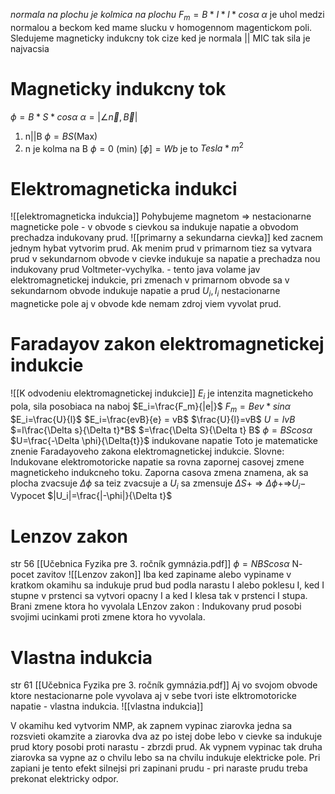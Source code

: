 *normala na plochu je kolmica na plochu*
$F_m=B*I*l*cos\alpha$
$\alpha$ je uhol medzi normalou a beckom ked mame slucku v homogennom magentickom poli.
Sledujeme magneticky indukcny tok
cize ked je normala || MIC tak sila je najvacsia

# Magneticky indukcny tok
$\phi=B*S*cos\alpha$
$\alpha=|\angle \vec n, \vec B|$
1. n||B $\phi=BS$(Max)
2. n je kolma na B $\phi=0$ (min)
$[\phi]=Wb$
je to $Tesla * m^2$
# Elektromagneticka indukci
![[elektromagneticka indukcia]]
Pohybujeme magnetom => nestacionarne magneticke pole - v obvode s cievkou sa indukuje napatie a obvodom prechadza indukovany prud.
![[primarny a sekundarna cievka]]
ked zacnem jednym hybat vytvorim prud.
Ak menim prud v primarnom tiez sa vytvara prud v sekundarnom obvode v cievke indukuje sa napatie a prechadza nou indukovany prud Voltmeter-vychylka. - tento java volame jav elektromagnetickej indukcie, pri zmenach v primarnom obvode sa v sekundarnom obvode indukuje napatie a prud
$U_i,I_i$ nestacionarne magneticke pole aj v obvode kde nemam zdroj viem vyvolat prud.
# Faradayov zakon elektromagnetickej indukcie
![[K odvodeniu elektromagnetickej indukcie]]
$E_i$ je intenzita magnetickeho pola, sila posobiaca na naboj
$E_i=\frac{F_m}{|e|}$
$F_m=Bev*sin\alpha$
$E_i=\frac{U}{l}$
$E_i=\frac{evB}{e} = vB$
$\frac{U}{l}=vB$
$U=lvB$ 
$=l\frac{\Delta s}{\Delta t}*B$
$=\frac{\Delta S}{\Delta t} B$
$\phi=BScos\alpha$
$U=\frac{-\Delta \phi}{\Delta{t}}$
indukovane napatie
Toto je matematicke znenie Faradayoveho zakona elektromagnetickej indukcie.
Slovne:
Indukovane elektromotoricke napatie sa rovna zapornej casovej zmene magnetickeho indukcneho toku.
Zaporna casova zmena znamena, ak sa plocha zvacsuje $\Delta \phi$ sa teiz zvacsuje a $U_i$ sa zmensuje
$\Delta S +$ => $\Delta \phi$+=>$U_i-$
Vypocet
$|U_i|=\frac{|-\phi|}{\Delta t}$
# Lenzov zakon
str 56 [[Učebnica Fyzika pre 3. ročník gymnázia.pdf]]
$\phi=NBScos\alpha$
N- pocet zavitov
![[Lenzov zakon]]
Iba ked zapiname alebo vypiname v kratkom okamihu sa indukuje prud bud podla narastu I alebo poklesu I,
ked I stupne v prstenci sa vytvori opacny I a ked I klesa tak v prstenci I stupa. Brani zmene ktora ho vyvolala
LEnzov zakon : Indukovany prud posobi svojimi ucinkami proti zmene ktora ho vyvolala.
# Vlastna indukcia
str 61 [[Učebnica Fyzika pre 3. ročník gymnázia.pdf]]
Aj vo svojom obvode ktore nestacionarne pole vyvolava aj v sebe tvori iste elktromotoricke napatie - vlastna indukcia.
![[vlastna indukcia]]

V okamihu ked vytvorim NMP, ak zapnem vypinac ziarovka jedna sa rozsvieti okamzite a ziarovka dva az po istej dobe lebo v cievke sa indukuje prud ktory posobi proti narastu - zbrzdi prud.
Ak vypnem vypinac tak druha ziarovka sa vypne az o chvilu lebo sa na chvilu indukuje elektricke pole. Pri zapiani je tento efekt silnejsi pri zapinani prudu - pri naraste prudu treba prekonat elektricky odpor.
